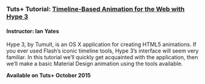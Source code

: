 ### Tuts+ Tutorial: [Timeline-Based Animation for the Web with Hype 3](http://webdesign.tutsplus.com/tutorials/timeline-based-animation-for-the-web-with-hype-3--cms-24899)
#### Instructor: Ian Yates

Hype 3, by Tumult, is an OS X application for creating HTML5 animations. If you ever used Flash’s iconic timeline tools, Hype 3’s interface will seem very familiar. In this tutorial we’ll quickly get acquainted with the application, then we’ll make a basic Material Design animation using the tools available.

**Available on Tuts+ October 2015**
